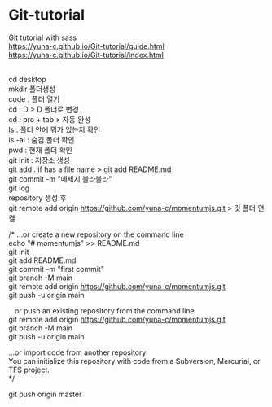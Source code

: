 # Git-tutorial
Git tutorial with sass<br>
https://yuna-c.github.io/Git-tutorial/guide.html<br>
https://yuna-c.github.io/Git-tutorial/index.html<br><br>

cd desktop <br>
mkdir 폴더생성 <br>
code . 폴더 열기 <br>
cd : D > D 폴더로 변경<br>
cd : pro + tab > 자동 완성<br>
ls : 폴더 안에 뭐가 있는지 확인<br>
ls -al : 숨김 폴더 확인<br>
pwd : 현재 폴더 확인<br>
git init : 저장소 생성<br>
git add . if has a file name > git add README.md<br>
git commit -m "메세지 블라블라"<br>
git log<br>
repository 생성 후<br>
git remote add origin https://github.com/yuna-c/momentumjs.git > 깃 폴더 연결<br>

/*
…or create a new repository on the command line<br>
echo "# momentumjs" >> README.md<br>
git init<br>
git add README.md<br>
git commit -m "first commit"<br>
git branch -M main<br>
git remote add origin https://github.com/yuna-c/momentumjs.git<br>
git push -u origin main<br>

…or push an existing repository from the command line<br>
git remote add origin https://github.com/yuna-c/momentumjs.git<br>
git branch -M main<br>
git push -u origin main<br>

…or import code from another repository<br>
You can initialize this repository with code from a Subversion, Mercurial, or TFS project.<br>
*/

git push origin master<br>
